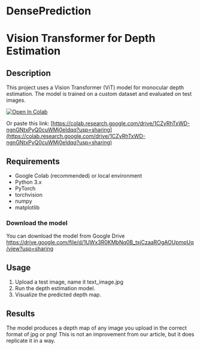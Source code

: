 # DensePrediction

# Vision Transformer for Depth Estimation

## Description
This project uses a Vision Transformer (ViT) model for monocular depth estimation. The model is trained on a custom dataset and evaluated on test images.


[![Open In Colab](https://colab.research.google.com/assets/colab-badge.svg)](https://colab.research.google.com/github/Rkeesee11/DensePrediction/blob/main/simplified_midas_reproduction.ipynb)



Or paste this link:
[https://colab.research.google.com/drive/1CZyRhTxWD-ngnGNtxPyQ0cuWMj0eIdqq?usp=sharing](https://colab.research.google.com/drive/1CZyRhTxWD-ngnGNtxPyQ0cuWMj0eIdqq?usp=sharing)


## Requirements
- Google Colab (recommended) or local environment
- Python 3.x
- PyTorch
- torchvision
- numpy
- matplotlib

### Download the model
You can download the model from Google Drive
https://drive.google.com/file/d/1UWx3R0KMbNq0B_tsjCzaaROgAOUpmpUq/view?usp=sharing

## Usage
1. Upload a test image, name it text_image.jpg
2. Run the depth estimation model.
3. Visualize the predicted depth map.

## Results
The model produces a depth map of any image you upload in the correct format of jpg or png!
This is not an improvement from our article, but it does replicate it in a way.
